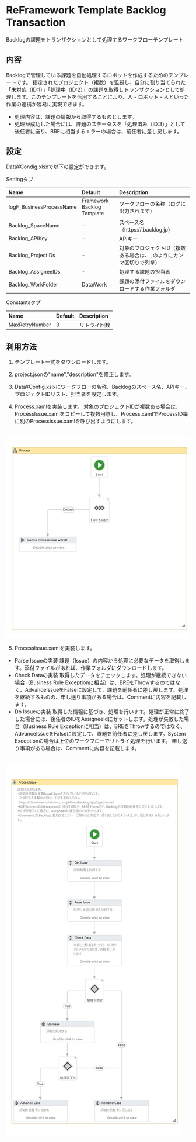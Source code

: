 # ReFramework Template Backlog Transaction

Backlogの課題をトランザクションとして処理するワークフローテンプレート

## 内容

Backlogで管理している課題を自動処理するロボットを作成するためのテンプレートです。
指定されたプロジェクト（複数）を監視し、自分に割り当てられた「未対応（ID:1）」「処理中（ID:2）」の課題を取得しトランザクションとして処理します。このテンプレートを活用することにより、人 - ロボット - 人といった作業の連携が容易に実現できます。


* 処理内容は、課題の情報から取得するものとします。
* 処理が成功した場合には、課題のステータスを「処理済み（ID:3）」として後任者に送り、BREに相当するエラーの場合は、前任者に差し戻します。

## 設定

Data¥Condig.xlsxで以下の設定ができます。

Settingタブ

| Name                     | Default                    | Description                                                                                  |
|:-------------------------|:---------------------------|:---------------------------------------------------------------------------------------------|
| logF_BusinessProcessName | Framework Backlog Template | ワークフローの名称（ログに出力されます）                                                     |
| Backlog_SpaceName        | -                          | スペース名（https://<Space Name>.backlog.jp）                                                |
| Backlog_APIKey           | -                          | APIキー                                                                                      |
| Backlog_ProjectIDs       | -                          | 対象のプロジェクトID（複数ある場合は、 <Project ID>,<Project ID>のようにカンマ区切りで列挙） |
| Backlog_AssigneeIDs      | -                          | 処理する課題の担当者                                                                         |
| Backlog_WorkFolder       | Data\Work                  | 課題の添付ファイルをダウンロードする作業フォルダ                                             |

Constantsタブ

| Name           | Default | Description  |
|:---------------|:--------|:-------------|
| MaxRetryNumber | 3       | リトライ回数 |

## 利用方法

1. テンプレート一式をダウンロードします。

2. project.jsonの"name","description"を修正します。

3. Data¥Config.xslxにワークフローの名称、Backlogのスペース名、APIキー、プロジェクトIDリスト、担当者を設定します。

4. Process.xamlを実装します。
  対象のプロジェクトIDが複数ある場合は、ProcessIssue.xamlをコピーして複数用意し、Process.xamlでProcessID毎に別のProcessIssue.xamlを呼び出すようにします。

  <br/><img src='./Process.jpg'><br/>

5. ProcessIssue.xamlを実装します。
  * Parse Issueの実装
    課題（Issue）の内容から処理に必要なデータを取得します。添付ファイルがあれば、作業フォルダにダウンロードします。
  * Check Dataの実装
    取得したデータをチェックします。処理が継続できない場合（Business Rule Exceptionに相当）は、BREをThrowするのではなく、AdvanceIssueをFalseに設定して、課題を前任者に差し戻します。処理を継続するものの、申し送り事項がある場合は、Commentに内容を記載します。
  * Do Issueの実装
    取得した情報に基づき、処理を行います。処理が正常に終了した場合には、後任者のIDをAssigneeIdにセットします。処理が失敗した場合（Business Rule Exceptionに相当）は、BREをThrowするのではなく、AdvanceIssueをFalseに設定して、課題を前任者に差し戻します。System Exceptionの場合は上位のワークフローでリトライ処理を行います。
    申し送り事項がある場合は、Commentに内容を記載します。

  <br/><img src='./ProcessIssue.jpg'><br/>
